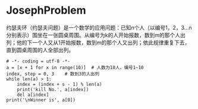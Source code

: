 # JosephProblem
约瑟夫环（约瑟夫问题）是一个数学的应用问题：已知n个人（以编号1，2，3...n分别表示）围坐在一张圆桌周围。从编号为k的人开始报数，数到m的那个人出列；他的下一个人又从1开始报数，数到m的那个人又出列；依此规律重复下去，直到圆桌周围的人全部出列。



    # -*- coding = utf-8 -*-
    a = [x + 1 for x in range(10)]  # 人数为10人，编号1~10
    index, step = 0, 3    # 数到3的人出列
    while len(a) > 1:
        index = (index + s - 1) % len(a)  
        print('kill No.', a[index])
        del a[index]
    print('\nWinner is', a[0])
  
